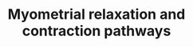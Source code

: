 ---
annotations:
- id: CL:0000192
  parent: native cell
  type: Cell Type Ontology
  value: smooth muscle cell
- id: PW:0000003
  parent: signaling pathway
  type: Pathway Ontology
  value: signaling pathway
authors:
- Nsalomonis
- MaintBot
- AlexanderPico
- Thomas
- Khanspers
- MartijnVanIersel
- Egonw
- Mkutmon
- Fehrhart
- Eweitz
citedin:
- link: PMC9664052
  title: Systems biology approach reveals a common molecular basis for COVID-19 and
    non-alcoholic fatty liver disease (NAFLD) (2022)
description: 'This pathway illustrates signaling networks implicated in uterine muscle
  contraction at labor and quiescence throughout gestation (pregnancy). The muscle
  of the uterus, responsible for contractile activity is the myometrium. Genes in
  this pathway are either transcribed in myometrial muscle cells or act upon the myometrium
  to regulate contraction. The left half of this pathway illustrates pathways of myometrial
  relaxation that are active throughout normal gestation. These signaling events act
  to suppress coordinated contractions to prevent the early onset of labor at term,
  largely via activation of the adenylyl-cyclase thrhough G-protein coupled receptors.
  On the right side of this pathway are signaling componets involved in the activation
  of uterine contractions at labor, in particular, activation of calcium mobilization
  via Oxytocin mediated binding to the Oxytocin G-protein coupled receptor. Additional
  genes implicated in this pathway, based on microarray expression profiling of gestation,
  term and postpartum of term mice are also included (e.g., Guca2b, Rdc1, Edg2) have
  also been included. For a detailed description of this pathway see: http://genomebiology.com/2005/6/2/R12.    Proteins
  on this pathway have targeted assays available via the [https://assays.cancer.gov/available_assays?wp_id=WP289
  CPTAC Assay Portal]'
last-edited: 2023-04-21
ndex: fc4a9689-8b60-11eb-9e72-0ac135e8bacf
organisms:
- Homo sapiens
redirect_from:
- /index.php/Pathway:WP289
- /instance/WP289
- /instance/WP289_r126283
revision: r126283
schema-jsonld:
- '@context': https://schema.org/
  '@id': https://wikipathways.github.io/pathways/WP289.html
  '@type': Dataset
  creator:
    '@type': Organization
    name: WikiPathways
  description: 'This pathway illustrates signaling networks implicated in uterine
    muscle contraction at labor and quiescence throughout gestation (pregnancy). The
    muscle of the uterus, responsible for contractile activity is the myometrium.
    Genes in this pathway are either transcribed in myometrial muscle cells or act
    upon the myometrium to regulate contraction. The left half of this pathway illustrates
    pathways of myometrial relaxation that are active throughout normal gestation.
    These signaling events act to suppress coordinated contractions to prevent the
    early onset of labor at term, largely via activation of the adenylyl-cyclase thrhough
    G-protein coupled receptors. On the right side of this pathway are signaling componets
    involved in the activation of uterine contractions at labor, in particular, activation
    of calcium mobilization via Oxytocin mediated binding to the Oxytocin G-protein
    coupled receptor. Additional genes implicated in this pathway, based on microarray
    expression profiling of gestation, term and postpartum of term mice are also included
    (e.g., Guca2b, Rdc1, Edg2) have also been included. For a detailed description
    of this pathway see: http://genomebiology.com/2005/6/2/R12.    Proteins on this
    pathway have targeted assays available via the [https://assays.cancer.gov/available_assays?wp_id=WP289
    CPTAC Assay Portal]'
  keywords:
  - ACTA1
  - ACTA2
  - ACTB
  - ACTC
  - ACTG1
  - ADCY1
  - ADCY2
  - ADCY3
  - ADCY4
  - ADCY5
  - ADCY6
  - ADCY7
  - ADCY8
  - ADCY9
  - ADM
  - ADMR
  - ADP
  - ARRB1
  - ARRB2
  - ATF1
  - ATF2
  - ATF3
  - ATF4
  - ATF5
  - ATP
  - ATP2A2
  - ATP2A3
  - CACNB3
  - CALCA
  - CALD1
  - CALM1
  - CALM2
  - CALM3
  - CAMK2A
  - CAMK2B
  - CAMK2D
  - CAMK2G
  - CMKOR1
  - CNN1
  - CNN2
  - CORIN
  - CREB1
  - CREB3
  - CREBL1
  - CRH
  - CRHR1
  - Cyclic AMP
  - Cyclic GMP
  - DGKZ
  - EDG2
  - ETS2
  - FOS
  - GABPA
  - GABPB2
  - GJA1
  - GNAQ
  - GNAS
  - GNB1
  - GNB2
  - GNB3
  - GNB4
  - GNB5
  - GNG11
  - GNG12
  - GNG13
  - GNG2
  - GNG3
  - GNG4
  - GNG5
  - GNG7
  - GNG8
  - GNGT1
  - GRK4
  - GRK5
  - GRK6
  - GSTO1
  - GUCA2A
  - GUCA2B
  - GUCY1A3
  - GUCY2E
  - IGFBP1
  - IGFBP2
  - IGFBP3
  - IGFBP4
  - IGFBP5
  - IGFBP6
  - IL1B
  - IL6
  - ITPR1
  - ITPR2
  - ITPR3
  - JUN
  - LGR7
  - LGR8
  - MAFF
  - MYL2
  - MYL4
  - MYLK2
  - NFKB1
  - NOS1
  - NOS3
  - OXT
  - OXTR
  - PDE4B
  - PDE4D
  - PKIA
  - PKIB
  - PKIG
  - PLCB3
  - PLCD1
  - PLCG1
  - PLCG2
  - PRKACA
  - PRKACB
  - PRKAR1A
  - PRKAR1B
  - PRKAR2A
  - PRKAR2B
  - PRKCA
  - PRKCB1
  - PRKCD
  - PRKCE
  - PRKCG
  - PRKCH
  - PRKCQ
  - PRKCZ
  - PRKD1
  - RAMP1
  - RAMP2
  - RAMP3
  - RCP9
  - RGS1
  - RGS10
  - RGS11
  - RGS14
  - RGS16
  - RGS17
  - RGS18
  - RGS19
  - RGS2
  - RGS20
  - RGS3
  - RGS4
  - RGS5
  - RGS6
  - RGS7
  - RGS9
  - RLN1
  - RYR1
  - RYR2
  - RYR3
  - SFN
  - SLC8A1
  - SP1
  - YWHAB
  - YWHAE
  - YWHAG
  - YWHAH
  - YWHAQ
  - YWHAZ
  license: CC0
  name: Myometrial relaxation and contraction pathways
seo: CreativeWork
title: Myometrial relaxation and contraction pathways
wpid: WP289
---